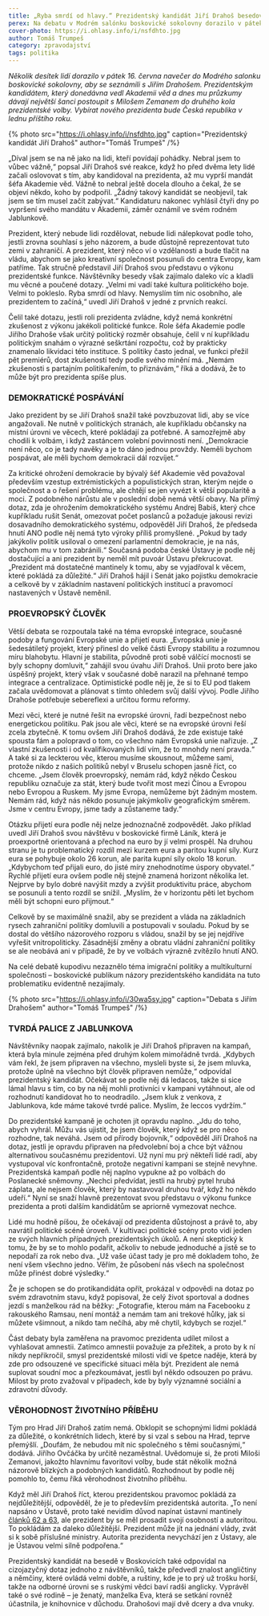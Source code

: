 ```yaml
---
title: „Ryba smrdí od hlavy.“ Prezidentský kandidát Jiří Drahoš besedoval v Boskovicích
perex: Na debatu v Modrém salónku boskovické sokolovny dorazilo v pátek 16. června několik desítek lidí.
cover-photo: https://i.ohlasy.info/i/nsfdhto.jpg
author: Tomáš Trumpeš
category: zpravodajství
tags: politika
---
```


*Několik desítek lidí dorazilo v pátek 16. června navečer do Modrého salonku boskovické sokolovny, aby se seznámili s Jiřím Drahošem. Prezidentským kandidátem, který donedávna vedl Akademii věd a dnes mu průzkumy dávají největší šanci postoupit s Milošem Zemanem do druhého kola prezidentské volby. Vybírat nového prezidenta bude Česká republika v lednu příštího roku.*

{% photo src="https://i.ohlasy.info/i/nsfdhto.jpg" caption="Prezidentský kandidát Jiří Drahoš" author="Tomáš Trumpeš" /%}

„Díval jsem se na ně jako na lidi, kteří povídají pohádky. Nebral jsem to vůbec vážně,“ popsal Jiří Drahoš své reakce, když ho před dvěma lety lidé začali oslovovat s tím, aby kandidoval na prezidenta, až mu vyprší mandát šéfa Akademie věd. Vážně to nebral ještě docela dlouho a čekal, že se objeví někdo, koho by podpořil. „Žádný takový kandidát se neobjevil, tak jsem se tím musel začít zabývat.“ Kandidaturu nakonec vyhlásil čtyři dny po vypršení svého mandátu v Akademii, záměr oznámil ve svém rodném Jablunkově.

Prezident, který nebude lidi rozdělovat, nebude lidi nálepkovat podle toho, jestli zrovna souhlasí s jeho názorem, a bude důstojně reprezentovat tuto zemi v zahraničí. A prezident, který něco ví o vzdělanosti a bude tlačit na vládu, abychom se jako kreativní společnost posunuli do centra Evropy, kam patříme. Tak stručně představil Jiří Drahoš svou představu o výkonu prezidentské funkce. Návštěvníky besedy však zajímalo daleko víc a kladli mu věcné a poučené dotazy. „Velmi mi vadí také kultura politického boje. Velmi to pokleslo. Ryba smrdí od hlavy. Nemyslím tím nic osobního, ale prezidentem to začíná,“ uvedl Jiří Drahoš v jedné z prvních reakcí.

Čelil také dotazu, jestli roli prezidenta zvládne, když nemá konkrétní zkušenost z výkonu jakékoli politické funkce. Role šéfa Akademie podle Jiřího Drahoše však určitý politický rozměr obsahuje, čelil v ní kupříkladu politickým snahám o výrazné seškrtání rozpočtu, což by prakticky znamenalo likvidaci této instituce. S politiky často jednal, ve funkci přežil pět premiérů, dost zkušeností tedy podle svého mínění má. „Nemám zkušenosti s partajním politikařením, to přiznávám,“ říká a dodává, že to může být pro prezidenta spíše plus.

### DEMOKRATICKÉ POSPÁVÁNÍ

Jako prezident by se Jiří Drahoš snažil také povzbuzovat lidi, aby se více angažovali. Ne nutně v politických stranách, ale kupříkladu občansky na místní úrovni ve věcech, které pokládají za potřebné. A samozřejmě aby chodili k volbám, i když zastáncem volební povinnosti není. „Demokracie není něco, co je tady navěky a je to dáno jednou provždy. Neměli bychom pospávat, ale měli bychom demokracii dál rozvíjet.“

Za kritické ohrožení demokracie by bývalý šéf Akademie věd považoval především vzestup extrémistických a populistických stran, kterým nejde o společnost a o řešení problému, ale chtějí se jen vyvézt k větší popularitě a moci. Z podobného nárůstu ale v poslední době nemá větší obavy. Na přímý dotaz, zda je ohrožením demokratického systému Andrej Babiš, který chce kupříkladu rušit Senát, omezovat počet poslanců a požaduje jakousi revizi dosavadního demokratického systému, odpověděl Jiří Drahoš, že předseda hnutí ANO podle něj nemá tyto výroky příliš promyšlené. „Pokud by tady jakýkoliv politik usiloval o omezení parlamentní demokracie, je na nás, abychom mu v tom zabránili.“ Současná podoba české Ústavy je podle něj dostačující a ani prezident by neměl mít puvoár Ústavu překrucovat. „Prezident má dostatečné mantinely k tomu, aby se vyjadřoval k věcem, které pokládá za důležité.“ Jiří Drahoš hájil i Senát jako pojistku demokracie a celkově by v základním nastavení politických institucí a pravomocí nastavených v Ústavě neměnil.

### PROEVROPSKÝ ČLOVĚK

Větší debata se rozpoutala také na téma evropské integrace, současné podoby a fungování Evropské unie a přijetí eura. „Evropská unie je šedesátiletý projekt, který přinesl do velké části Evropy stabilitu a rozumnou míru blahobytu. Hlavní je stabilita, původně proti sobě válčící mocnosti se byly schopny domluvit,“ zahájil svou úvahu Jiří Drahoš. Unii proto bere jako úspěšný projekt, který však v současné době narazil na přehnané tempo integrace a centralizace. Optimistické podle něj je, že si to EU pod tlakem začala uvědomovat a plánovat s tímto ohledem svůj další vývoj. Podle Jiřího Drahoše potřebuje sebereflexi a určitou formu reformy.

Mezi věci, které je nutné řešit na evropské úrovni, řadí bezpečnost nebo energetickou politiku. Pak jsou ale věci, které se na evropské úrovni řeší zcela zbytečně. K tomu ovšem Jiří Drahoš dodává, že zde existuje také spousta fám a polopravd o tom, co všechno nám Evropská unie nařizuje. „Z vlastní zkušenosti i od kvalifikovaných lidí vím, že to mnohdy není pravda.“ A také si za leckterou věc, kterou musíme skousnout, můžeme sami, protože nikdo z našich politiků nebyl v Bruselu schopen jasně říct, co chceme. „Jsem člověk proevropský, nemám rád, když někdo Českou republiku označuje za stát, který bude tvořit most mezi Čínou a Evropou nebo Evropou a Ruskem. My jsme Evropa, nemůžeme být žádným mostem. Nemám rád, když nás někdo posunuje jakýmkoliv geografickým směrem. Jsme v centru Evropy, jsme tady a zůstaneme tady.“

Otázku přijetí eura podle něj nelze jednoznačně zodpovědět. Jako příklad uvedl Jiří Drahoš svou návštěvu v boskovické firmě Láník, která je proexportně orientovaná a přechod na euro by jí velmi prospěl. Na druhou stranu je tu problematický rozdíl mezi kurzem eura a paritou kupní síly. Kurz eura se pohybuje okolo 26 korun, ale parita kupní síly okolo 18 korun. „Kdybychom teď přijali euro, do jisté míry znehodnotíme úspory obyvatel.“ Rychlé přijetí eura ovšem podle něj stejně znamená horizont několika let. Nejprve by bylo dobré navýšit mzdy a zvýšit produktivitu práce, abychom se posunuli a tento rozdíl se snížil. „Myslím, že v horizontu pěti let bychom měli být schopni euro přijmout.“

Celkově by se maximálně snažil, aby se prezident a vláda na základních rysech zahraniční politiky domluvili a postupovali v souladu. Pokud by se dostal do většího názorového rozporu s vládou, snažil by se jej nejdříve vyřešit vnitropoliticky. Zásadnější změny a obratu vládní zahraniční politiky se ale neobává ani v případě, že by ve volbách výrazně zvítězilo hnutí ANO.

Na celé debatě kupodivu nezaznělo téma imigrační politiky a multikulturní společnosti – boskovické publikum názory prezidentského kandidáta na tuto problematiku evidentně nezajímaly.

{% photo src="https://i.ohlasy.info/i/30wa5sy.jpg" caption="Debata s Jiřím Drahošem" author="Tomáš Trumpeš" /%}

### TVRDÁ PALICE Z JABLUNKOVA

Návštěvníky naopak zajímalo, nakolik je Jiří Drahoš připraven na kampaň, která byla minule zejména před druhým kolem mimořádně tvrdá. „Kdybych vám řekl, že jsem připraven na všechno, mysleli byste si, že jsem mluvka, protože úplně na všechno být člověk připraven nemůže,“ odpovídal prezidentský kandidát. Očekávat se podle něj dá ledacos, takže si sice lámal hlavu s tím, co by na něj mohli protivníci v kampani vytáhnout, ale od rozhodnutí kandidovat ho to neodradilo. „Jsem kluk z venkova, z Jablunkova, kde máme takové tvrdé palice. Myslím, že leccos vydržím.“ 

Do prezidentské kampaně je ochoten jít opravdu naplno. „Jdu do toho, abych vyhrál. Můžu vás ujistit, že jsem člověk, který když se pro něco rozhodne, tak neváhá. Jsem od přírody bojovník,“ odpověděl Jiří Drahoš na dotaz, jestli je opravdu připraven na předvolební boj a chce být vážnou alternativou současnému prezidentovi. Už nyní mu prý někteří lidé radí, aby vystupoval víc konfrontačně, protože negativní kampani se stejně nevyhne. Prezidentská kampaň podle něj naplno vypukne až po volbách do Poslanecké sněmovny. „Nechci předvídat, jestli na hrubý pytel hrubá záplata, ale nejsem člověk, který by nastavoval druhou tvář, když ho někdo udeří.“ Nyní se snaží hlavně prezentovat svou představu o výkonu funkce prezidenta a proti dalším kandidátům se apriorně vymezovat nechce.

Lidé mu hodně píšou, že očekávají od prezidenta důstojnost a právě to, aby navrátil politické scéně úroveň. V kultivaci politické scény proto vidí jeden ze svých hlavních případných prezidentských úkolů. A není skeptický k tomu, že by se to mohlo podařit, ačkoliv to nebude jednoduché a jistě se to nepodaří za rok nebo dva. „Už vaše účast tady je pro mě dokladem toho, že není všem všechno jedno. Věřím, že působení nás všech na společnost může přinést dobré výsledky.“

Že je schopen se do protikandidáta opřít, prokázal v odpovědi na dotaz po svém zdravotním stavu, když popisoval, že celý život sportoval a dodnes jezdí s manželkou rád na běžky: „Fotografie, kterou mám na Facebooku z rakouského Ramsau, není montáž a nemám tam ani trekové hůlky, jak si můžete všimnout, a nikdo tam nečíhá, aby mě chytil, kdybych se rozjel.“

Část debaty byla zaměřena na pravomoc prezidenta udílet milost a vyhlašovat amnestii. Zatímco amnestii považuje za přežitek, a proto by k ní nikdy nepřikročil, smysl prezidentské milosti vidí ve špetce naděje, která by zde pro odsouzené ve specifické situaci měla být. Prezident ale nemá suplovat soudní moc a přezkoumávat, jestli byl někdo odsouzen po právu. Milost by proto zvažoval v případech, kde by byly významné sociální a zdravotní důvody.

### VĚROHODNOST ŽIVOTNÍHO PŘÍBĚHU

Tým pro Hrad Jiří Drahoš zatím nemá. Obklopit se schopnými lidmi pokládá za důležité, o konkrétních lidech, které by si vzal s sebou na Hrad, teprve přemýšlí. „Doufám, že nebudou mít nic společného s těmi současnými,“ dodává. Jiřího Ovčáčka by určitě nezaměstnal. Uvědomuje si, že proti Miloši Zemanovi, jakožto hlavnímu favoritovi volby, bude stát několik možná názorově blízkých a podobných kandidátů. Rozhodnout by podle něj pomohlo to, čemu říká věrohodnost životního příběhu.

Když měl Jiří Drahoš říct, kterou prezidentskou pravomoc pokládá za nejdůležitější, odpověděl, že je to především prezidentská autorita. „To není napsáno v Ústavě, proto také nevidím důvod napínat ústavní mantinely [článků 62 a 63](https://www.psp.cz/docs/laws/constitution.html), ale prezident by se měl prosadit svojí osobností a autoritou. To pokládám za daleko důležitější. Prezident může jít na jednání vlády, zvát si k sobě příslušné ministry. Autorita prezidenta nevychází jen z Ústavy, ale je Ústavou velmi silně podpořena.“

Prezidentský kandidát na besedě v Boskovicích také odpovídal na cizojazyčný dotaz jednoho z návštěvníků, takže předvedl znalost angličtiny a němčiny, které ovládá velmi dobře, a ruštiny, kde je to prý už trošku horší, takže na odborné úrovni se s ruskými vědci baví radši anglicky. Vyprávěl  také o své rodině – je ženatý, manželka Eva, která se setkání rovněž účastnila, je knihovnice v důchodu. Drahošovi mají dvě dcery a dva vnuky.
